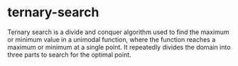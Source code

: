 # ternary-search
Ternary search is a divide and conquer algorithm used to find the maximum or minimum value in a unimodal function, where the function reaches a maximum or minimum at a single point. It repeatedly divides the domain into three parts to search for the optimal point.
